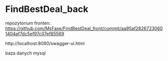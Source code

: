 # FindBestDeal_back

repozytorium fronten:
https://github.com/MsFaxe/FindBestDeal_front/commit/aa95af28267230601404af7dc5ef97c07ef85569

http://localhost:8080/swagger-ui.html

baza danych mysql
